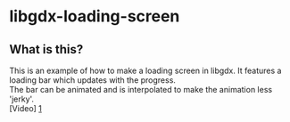 libgdx-loading-screen
=====================

What is this?
-------------

This is an example of how to make a loading screen in libgdx. It features a loading bar which updates with the progress.  
The bar can be animated and is interpolated to make the animation less 'jerky'.  
[Video] [1]

  [1]: http://www.youtube.com/watch?v=gpI2U_9jDak "YouTube"

